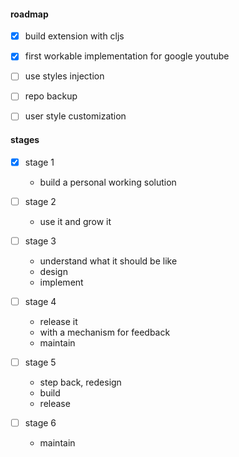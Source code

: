 #### roadmap

- [x] build extension with cljs
- [x] first workable implementation for google youtube
- [ ] use styles injection
- [ ] repo backup
- [ ] user style customization


#### stages

- [x] stage 1
  
  - build a personal working solution

- [ ] stage 2

  - use it and grow it

- [ ] stage 3

  - understand what it should be like
  - design
  - implement

- [ ] stage 4

  - release it
  - with a mechanism for feedback
  - maintain

- [ ] stage 5

  - step back, redesign
  - build
  - release

- [ ] stage 6

  - maintain

